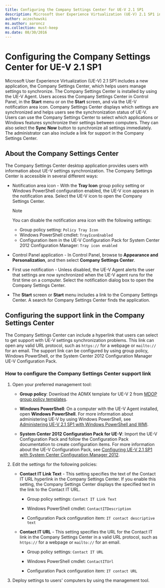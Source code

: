 ```yaml
---
title: Configuring the Company Settings Center for UE-V 2.1 SP1
description: Microsoft User Experience Virtualization (UE-V) 2.1 SP1 includes a new application, the Company Settings Center, which helps users manage settings to synchronize.
author: aczechowski
ms.author: aaroncz
ms.collection: must-keep
ms.date: 08/30/2016
---
```


# Configuring the Company Settings Center for UE-V 2.1 SP1

Microsoft User Experience Virtualization (UE-V) 2.1 SP1 includes a new application, the Company Settings Center, which helps users manage settings to synchronize. The Company Settings Center is installed by using the UE-V Agent. Users access the Company Settings Center in Control Panel, in the **Start** menu or on the **Start** screen, and via the UE-V notification area icon. Company Settings Center displays which settings are synchronized and helps users see the synchronization status of UE-V. Users can use the Company Settings Center to select which applications or Windows features synchronize their settings between computers. They can also select the **Sync Now** button to synchronize all settings immediately. The administrator can also include a link for support in the Company Settings Center.

## About the Company Settings Center

The Company Settings Center desktop application provides users with information about UE-V settings synchronization. The Company Settings Center is accessible in several different ways:

- Notification area icon - With the **Tray Icon** group policy setting or Windows PowerShell configuration enabled, the UE-V icon appears in the notification area. Select the UE-V icon to open the Company Settings Center.

  > [!NOTE]
  > You can disable the notification area icon with the following settings:
  >
  > - Group policy setting: `Policy Tray Icon`
  > - Windows PowerShell cmdlet: `TrayIconEnabled`
  > - Configuration item in the UE-V Configuration Pack for System Center 2012 Configuration Manager: `Tray icon enabled`

- Control Panel application - In Control Panel, browse to **Appearance and Personalization**, and then select **Company Settings Center**.

- First use notification - Unless disabled, the UE-V Agent alerts the user that settings are now synchronized when the UE-V agent runs for the first time on a computer. Select the notification dialog box to open the Company Settings Center.

- The **Start** screen or **Start** menu includes a link to the Company Settings Center. A search for Company Settings Center finds the application.

## Configuring the support link in the Company Settings Center

The Company Settings Center can include a hyperlink that users can select to get support with UE-V settings synchronization problems. This link can open any valid URL protocol, such as `https://` for a webpage or `mailto://` for an email. The support link can be configured by using group policy, Windows PowerShell, or the System Center 2012 Configuration Manager UE-V Configuration Pack.

### How to configure the Company Settings Center support link

1.  Open your preferred management tool:

    - **Group policy**: Download the ADMX template for UE-V 2 from [MDOP group policy templates](../solutions/how-to-download-and-deploy-mdop-group-policy--admx--templates.md).

    - **Windows PowerShell**: On a computer with the UE-V Agent installed, open **Windows PowerShell**. For more information about administering UE-V by using Windows PowerShell, see [Administering UE-V 2.1 SP1 with Windows PowerShell and WMI](administering-ue-v-2x-with-windows-powershell-and-wmi-both-uevv2.md).

    - **System Center 2012 Configuration Pack for UE-V**: Import the UE-V Configuration Pack and follow the Configuration Pack documentation to create configuration items. For more information about the UE-V Configuration Pack, see [Configuring UE-V 2.1 SP1 with System Center Configuration Manager 2012](configuring-ue-v-2x-with-system-center-configuration-manager-2012-both-uevv2.md).

2.  Edit the settings for the following policies:

    - **Contact IT Link Text** - This setting specifies the text of the Contact IT URL hyperlink in the Company Settings Center. If you enable this setting, the Company Settings Center displays the specified text in the link to the Contact IT URL.

        - Group policy settings: `Contact IT Link Text`

        - Windows PowerShell cmdlet: `ContactITDescription`

        - Configuration Pack configuration item: `IT contact descriptive text`

    - **Contact IT URL** - This setting specifies the URL for the Contact IT link in the Company Settings Center in a valid URL protocol, such as `https://` for a webpage or `mailto://` for an email.

        - Group policy settings: `Contact IT URL`

        - Windows PowerShell cmdlet: `ContactITUrl`

        - Configuration Pack configuration item: `IT contact URL`

3.  Deploy settings to users' computers by using the management tool.

